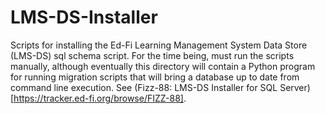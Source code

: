 # LMS-DS-Installer

Scripts for installing the Ed-Fi Learning Management System Data Store (LMS-DS)
sql schema script. For the time being, must run the scripts manually, although
eventually this directory will contain a Python program for running migration
scripts that will bring a database up to date from command line execution. See
(Fizz-88: LMS-DS Installer for SQL
Server)[https://tracker.ed-fi.org/browse/FIZZ-88].
